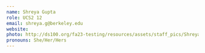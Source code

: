 ```yaml
---
name: Shreya Gupta
role: UCS2 12
email: shreya.g@berkeley.edu
website: 
photo: http://ds100.org/fa23-testing/resources/assets/staff_pics/Shreya_Gupta.jpg
pronouns: She/Her/Hers
---
```

   
